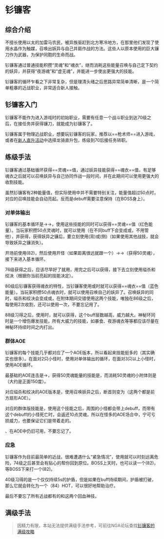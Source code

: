 # 钐镰客
<FloatTOC />

## 综合介绍

不擅长使用以太的加雷马农民，被异族驱赶到北方寒冷地方，在那里他们发现了使用水晶作为触媒，召唤出妖异与自己并肩作战的方法。这些人以原本使用的巨大镰刀作为武器，为保护同胞的生命而战。

钐镰客通过普通技能积攒“灵魂”和“魂衣”，继而消耗这些能量召唤与自己定下契约的妖异，并获得“夜游魂”和“虚无魂”，并能进一步使出更强大的技能。

钐镰客的循环乍看之下非常复杂，但是理清头绪之后思路异常简单清晰，是一个简单粗暴的近战职业，非常适合新人接触。

## 钐镰客入门

钐镰客不能作为进入游戏时的初始职业，需要有任意一个战斗职业到达70级之后，在<Pos name="乌尔达哈现世回廊" :x="12.8" :y="8.6" />接任务<quest name="何谓钐镰客"  type="plus"/>并获得镰刀，就能成为钐镰客了。

钐镰客属于物理近战职业，想要玩钐镰客的玩家，推荐以==枪术师==进入游戏，或者在[新人直升活动](/before/pay.md#萌新招待领多重福利)中选择龙骑直升包，练级到70后接任务转职。

## 练级手法

钐镰客通过基础循环获得==灵魂==值，通过妖异技能获得==魂衣==值，有足够魂衣之后就可以召唤妖异与自己协同作战一段时间，并在此期间可以使用更强大的收割技能。

虽然钐镰客有2种能量值，但实际使用中并不需要特别关注，能量值超过50点时，对应的召唤技能会自动亮起。反而是<Status :id="2586" name="死亡烙印" />debuff需要注意保持（在BOSS身上）。

### 对单体输出

钐镰客的基本循环是<Action name="切割" />→<Action name="增盈切割" />→<Action name="地狱切割" />，使用这些技能的同时可以获得==灵魂==值（红色能量）。当玩家积攒50点灵魂时，就可以使用<Action name="隐匿挥割" />（在不同buff下会变成<Action name="绞决爪" />或<Action name="缢杀爪" />，不用管他），并获得<Status :id="2587" name="妖异之镰" />，获得妖异之镰后，要立刻使用<Action name="缢杀" />(背)或<Action name="绞决" />(侧)（如果使用其他战技，就会导致妖异之镰消失）。

开场前使用<Action name="播魂种" />(82)，然后使用<Action name="勾刃" />开怪（如果距离很远就跟一个<Action name="地狱入境" />）→<Action name="死亡之影" />→<Action name="灵魂切割" />（获得50灵魂），接下来进入基本循环。

76级获得<Action name="暴食" />之后，应该尽早好了就用，用完之后可以获得<Status :id="2587" name="妖异之镰" :stack="1" />，接下去立刻使用缢杀和绞决（根据你当前亮起的技能决定）。

80级后钐镰客获得魂衣的特性，当钐镰客使用<Action name="缢杀" />或<Action name="绞决" />时就可以获得==魂衣==值（蓝色能量）。当玩家积攒50点魂衣时，就可以使用<Action name="夜游魂衣" />召唤自己的妖异了。召唤妖异的同时，缢杀和绞决会变成<Action name="虚无收割" />或<Action name="交错收割" />，在附体期间交错使用这两个技能，唯独在86级之后，每使用2次收割，还可以使用一次<Action name="夜游魂切割" />，不要忘记用了。

88级习得<Action name="大丰收" />之后，使用<Action name="神秘环" />时，就可以获得<Status :id="2592" name="死亡祭品" />，这个buff层数越高，<Action name="大丰收" />威力越大。神秘环同时是一个增伤爆发技能，所有大威力的技能，如暴食、夜游魂衣等等都应该尽量在神秘环持续时间之内打出。

### 群体AOE

钐镰客的每个技能几乎都对应了一个AOE版本，所以看起来技能挺多的（其实确实也很多）。在面对2只小怪时，使用对单体输出的循环，在面对3只以上小怪时，使用AOE循环。

最基础的AOE连击是<Action name="旋转钐割" />→<Action name="噩梦钐割" />，获得50灵魂能量的技能是<Action name="灵魂钐割" />，而消耗50灵魂的小附体则是<Action name="束缚挥割" />（大约是正面150度）。

对应缢杀和绞决的AOE版本是<Action name="断首" />，使用<Action name="夜游魂衣" />召唤妖异之后，断首则变为<Action name="阴冷收割" />（这两个都是前方扇形AOE）。

对应<Action name="死亡之影" />的群体版技能是<Action name="死亡之涡" />，使用这个技能之后，周围的小怪都会带上<Status :id="2586" name="死亡烙印" />debuff，而带有这个debuff的小怪死亡时，会返还10点灵魂，所以在怪多的AOE场合中，宁可亏损威力，也要保证它们是带着<Status :id="2586" name="死亡烙印" />走的。

<Action name="暴食" />、<Action name="播魂种" />在AOE中仍旧可用，不要忘记了。

### 应急

钐镰客作为目前最简单的近战，很难遭遇什么“紧急情况”，使用<Action name="地狱出境" />就可以时刻远离危险，74级之后甚至会有贴心的<Action name="回退" />帮你回到原位。BOSS上天时，也可以读一个<Action name="播魂种" />(82)，等BOSS下来打一个<Action name="收获月" />(82)。

40级习得的<Action name="神秘纹" />是一个仅仅持续5s的护盾，但是如果在buff持续期间，护盾被打破，那么它就会转化为一个<Status :id="2598" name="活性纹" />（84）HOT，可以很好地帮助治疗。

最后不要忘了所有近战都有的<Action name="内丹" />和<Action name="浴血" />这两个回血神技。

## 满级手法

> 因精力有限，本站无法提供满级手法参考，可前往NGA论坛查找[钐镰客的满级攻略](https://bbs.nga.cn/thread.php?key=%E9%92%90%E9%95%B0&fid=698)
